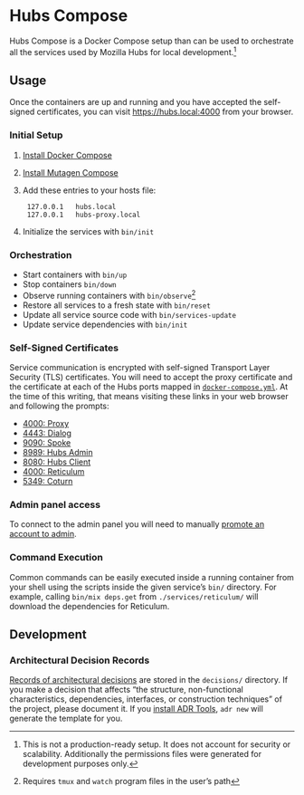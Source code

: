 # Hubs Compose

Hubs Compose is a Docker Compose setup than can be used to orchestrate all the
services used by Mozilla Hubs for local development.[^1]

[^1]: This is not a production-ready setup.  It does not account for
security or scalability.  Additionally the permissions files were generated for
development purposes only.

## Usage

Once the containers are up and running and you have accepted the self-signed
certificates, you can visit https://hubs.local:4000 from your browser.

### Initial Setup

1. [Install Docker Compose](https://docs.docker.com/compose/install)
2. [Install Mutagen Compose](https://github.com/mutagen-io/mutagen-compose#system-requirements)
3. Add these entries to your hosts file:

        127.0.0.1   hubs.local
        127.0.0.1   hubs-proxy.local

4. Initialize the services with `bin/init`

### Orchestration

* Start containers with `bin/up`
* Stop containers `bin/down`
* Observe running containers with `bin/observe`[^2]
* Restore all services to a fresh state with `bin/reset`
* Update all service source code with `bin/services-update`
* Update service dependencies with `bin/init`

[^2]: Requires `tmux` and `watch` program files in the user’s path

### Self-Signed Certificates

Service communication is encrypted with self-signed Transport Layer Security
(TLS) certificates.  You will need to accept the proxy certificate and the
certificate at each of the Hubs ports mapped in
[`docker-compose.yml`](docker-compose.yml).  At the time of this writing, that
means visiting these links in your web browser and following the prompts:

* [4000: Proxy](https://hubs-proxy.local:4000)
* [4443: Dialog](https://hubs.local:4443)
* [9090: Spoke](https://hubs.local:9090)
* [8989: Hubs Admin](https://hubs.local:8989)
* [8080: Hubs Client](https://hubs.local:8080)
* [4000: Reticulum](https://hubs.local:4000)
* [5349: Coturn](https://hubs.local:5349)

### Admin panel access

To connect to the admin panel you will need to manually
[promote an account to admin](https://github.com/mozilla/reticulum#6-creating-an-admin-user).

### Command Execution

Common commands can be easily executed inside a running container from your
shell using the scripts inside the given service’s `bin/` directory.  For
example, calling `bin/mix deps.get` from `./services/reticulum/` will download
the dependencies for Reticulum.

## Development

### Architectural Decision Records

[Records of architectural decisions](https://www.cognitect.com/blog/2011/11/15/documenting-architecture-decisions)
are stored in the `decisions/` directory.  If you make a decision that affects
“the structure, non-functional characteristics, dependencies, interfaces, or
construction techniques” of the project, please document it.  If you
[install ADR Tools](https://github.com/npryce/adr-tools#quick-start), `adr new`
will generate the template for you.
